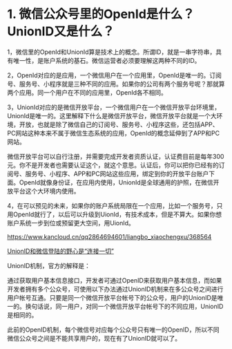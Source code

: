 # 1. 微信公众号里的OpenId是什么？UnionID又是什么？

1，微信里的OpenId和UnionId算是技术上的概念。所谓ID，就是一串字符串，具有唯一性，是账户系统的基石。微信运营者必须要理解这两种不同的ID。

2，OpenId对应的是应用，一个微信用户在一个应用里，OpenId是唯一的。订阅号、服务号、小程序就是三种不同的应用。如果你的公司有两个服务号呢？那就算两个应用。同一个用户在不同的应用里，OpenId各不相同。

3，UnionId对应的是微信开放平台，一个微信用户在一个微信开放平台环境里，UnionId是唯一的。这里解释下什么是微信开放平台，微信开放平台就是一个大环境，开放，也就是除了微信自己的订阅号、服务号、小程序这些，还包括APP、PC网站这种本来不属于微信生态系统的应用，OpenId的概念延伸到了APP和PC网站。

微信开放平台可以自行注册，并需要完成开发者资质认证，认证费目前是每年300元。你不是开发者也需要认证这个，就这个意思。认证后，你可以把你已经有的订阅号、服务号、小程序、APP和PC网站这些应用，绑定到你的开放平台账户下面。OpenId就像身份证，在应用内使用，UnionId是全球通用的护照，在微信开放平台这个大环境内使用。

4，在可以预见的未来，如果你的账户系统局限在一个应用，比如一个服务号，只用OpenId就行了，以后可以升级到UionId，有技术成本，但是不算大。如果你想账户系统一步到位或预留更大空间，用UionId。



https://www.kancloud.cn/qq2864694601/liangbo_xiaochengxu/368564









[UnionID和微信登陆的野心是“连接一切”](https://link.jianshu.com?t=https://www.huxiu.com/article/36734/1.html)

UnionID机制，官方的解释是：

通过获取用户基本信息接口，开发者可通过OpenID来获取用户基本信息，而如果开发者拥有多个公众号，可使用以下办法通过UnionID机制来在多公众号之间进行用户帐号互通。只要是同一个微信开放平台帐号下的公众号，用户的UnionID是唯一的。换句话说，同一用户，对同一个微信开放平台帐号下的不同应用，UnionID是相同的。

此前的OpenID机制，每个微信号对应每个公众号只有唯一的OpenID，所以不同微信公众号之间是不能共享用户的，现在有了UnionID就可以了。

 

 

 

 

 